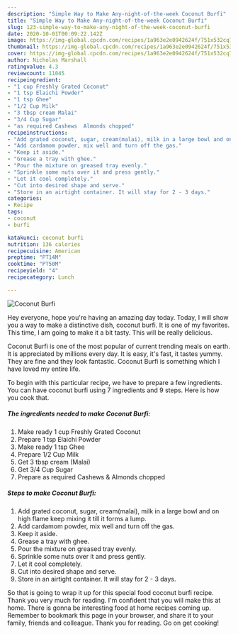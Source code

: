 ```yaml
---
description: "Simple Way to Make Any-night-of-the-week Coconut Burfi"
title: "Simple Way to Make Any-night-of-the-week Coconut Burfi"
slug: 123-simple-way-to-make-any-night-of-the-week-coconut-burfi
date: 2020-10-01T00:09:22.142Z
image: https://img-global.cpcdn.com/recipes/1a963e2e0942624f/751x532cq70/coconut-burfi-recipe-main-photo.jpg
thumbnail: https://img-global.cpcdn.com/recipes/1a963e2e0942624f/751x532cq70/coconut-burfi-recipe-main-photo.jpg
cover: https://img-global.cpcdn.com/recipes/1a963e2e0942624f/751x532cq70/coconut-burfi-recipe-main-photo.jpg
author: Nicholas Marshall
ratingvalue: 4.3
reviewcount: 11045
recipeingredient:
- "1 cup Freshly Grated Coconut"
- "1 tsp Elaichi Powder"
- "1 tsp Ghee"
- "1/2 Cup Milk"
- "3 tbsp cream Malai"
- "3/4 Cup Sugar"
- "as required Cashews  Almonds chopped"
recipeinstructions:
- "Add grated coconut, sugar, cream(malai), milk in a large bowl and on high flame keep mixing it till it forms a lump."
- "Add cardamom powder, mix well and turn off the gas."
- "Keep it aside."
- "Grease a tray with ghee."
- "Pour the mixture on greased tray evenly."
- "Sprinkle some nuts over it and press gently."
- "Let it cool completely."
- "Cut into desired shape and serve."
- "Store in an airtight container. It will stay for 2 - 3 days."
categories:
- Recipe
tags:
- coconut
- burfi

katakunci: coconut burfi 
nutrition: 136 calories
recipecuisine: American
preptime: "PT14M"
cooktime: "PT50M"
recipeyield: "4"
recipecategory: Lunch

---
```



![Coconut Burfi](https://img-global.cpcdn.com/recipes/1a963e2e0942624f/751x532cq70/coconut-burfi-recipe-main-photo.jpg)

Hey everyone, hope you're having an amazing day today. Today, I will show you a way to make a distinctive dish, coconut burfi. It is one of my favorites. This time, I am going to make it a bit tasty. This will be really delicious.



Coconut Burfi is one of the most popular of current trending meals on earth. It is appreciated by millions every day. It is easy, it's fast, it tastes yummy. They are fine and they look fantastic. Coconut Burfi is something which I have loved my entire life.


To begin with this particular recipe, we have to prepare a few ingredients. You can have coconut burfi using 7 ingredients and 9 steps. Here is how you cook that.

<!--inarticleads1-->

##### The ingredients needed to make Coconut Burfi:

1. Make ready 1 cup Freshly Grated Coconut
1. Prepare 1 tsp Elaichi Powder
1. Make ready 1 tsp Ghee
1. Prepare 1/2 Cup Milk
1. Get 3 tbsp cream (Malai)
1. Get 3/4 Cup Sugar
1. Prepare as required Cashews &amp; Almonds chopped




<!--inarticleads2-->

##### Steps to make Coconut Burfi:

1. Add grated coconut, sugar, cream(malai), milk in a large bowl and on high flame keep mixing it till it forms a lump.
1. Add cardamom powder, mix well and turn off the gas.
1. Keep it aside.
1. Grease a tray with ghee.
1. Pour the mixture on greased tray evenly.
1. Sprinkle some nuts over it and press gently.
1. Let it cool completely.
1. Cut into desired shape and serve.
1. Store in an airtight container. It will stay for 2 - 3 days.




So that is going to wrap it up for this special food coconut burfi recipe. Thank you very much for reading. I'm confident that you will make this at home. There is gonna be interesting food at home recipes coming up. Remember to bookmark this page in your browser, and share it to your family, friends and colleague. Thank you for reading. Go on get cooking!
